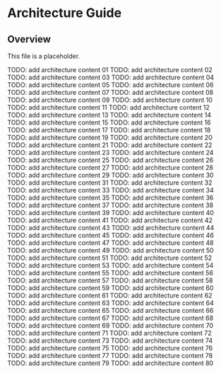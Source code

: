 # Architecture Guide

## Overview
This file is a placeholder.

TODO: add architecture content 01
TODO: add architecture content 02
TODO: add architecture content 03
TODO: add architecture content 04
TODO: add architecture content 05
TODO: add architecture content 06
TODO: add architecture content 07
TODO: add architecture content 08
TODO: add architecture content 09
TODO: add architecture content 10
TODO: add architecture content 11
TODO: add architecture content 12
TODO: add architecture content 13
TODO: add architecture content 14
TODO: add architecture content 15
TODO: add architecture content 16
TODO: add architecture content 17
TODO: add architecture content 18
TODO: add architecture content 19
TODO: add architecture content 20
TODO: add architecture content 21
TODO: add architecture content 22
TODO: add architecture content 23
TODO: add architecture content 24
TODO: add architecture content 25
TODO: add architecture content 26
TODO: add architecture content 27
TODO: add architecture content 28
TODO: add architecture content 29
TODO: add architecture content 30
TODO: add architecture content 31
TODO: add architecture content 32
TODO: add architecture content 33
TODO: add architecture content 34
TODO: add architecture content 35
TODO: add architecture content 36
TODO: add architecture content 37
TODO: add architecture content 38
TODO: add architecture content 39
TODO: add architecture content 40
TODO: add architecture content 41
TODO: add architecture content 42
TODO: add architecture content 43
TODO: add architecture content 44
TODO: add architecture content 45
TODO: add architecture content 46
TODO: add architecture content 47
TODO: add architecture content 48
TODO: add architecture content 49
TODO: add architecture content 50
TODO: add architecture content 51
TODO: add architecture content 52
TODO: add architecture content 53
TODO: add architecture content 54
TODO: add architecture content 55
TODO: add architecture content 56
TODO: add architecture content 57
TODO: add architecture content 58
TODO: add architecture content 59
TODO: add architecture content 60
TODO: add architecture content 61
TODO: add architecture content 62
TODO: add architecture content 63
TODO: add architecture content 64
TODO: add architecture content 65
TODO: add architecture content 66
TODO: add architecture content 67
TODO: add architecture content 68
TODO: add architecture content 69
TODO: add architecture content 70
TODO: add architecture content 71
TODO: add architecture content 72
TODO: add architecture content 73
TODO: add architecture content 74
TODO: add architecture content 75
TODO: add architecture content 76
TODO: add architecture content 77
TODO: add architecture content 78
TODO: add architecture content 79
TODO: add architecture content 80
